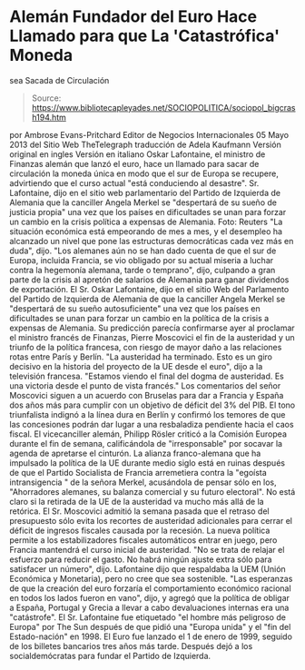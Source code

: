 # Alemán Fundador del Euro Hace Llamado para que La 'Catastrófica' Moneda 
sea Sacada de Circulación

> Source: https://www.bibliotecapleyades.net/SOCIOPOLITICA/sociopol_bigcrash194.htm

por Ambrose
Evans-Pritchard
Editor de
Negocios Internacionales
05 Mayo 2013
del
Sitio Web TheTelegraph
traducción de
Adela Kaufmann
Versión
original en ingles
Versión en italiano
Oskar Lafontaine,
el
ministro de Finanzas alemán que lanzó el euro,
hace un llamado para sacar de circulación la moneda única
en modo que el sur de Europa se recupere,
advirtiendo que el curso actual
"está
conduciendo al desastre".
Sr.
Lafontaine, dijo en el sitio web parlamentario del Partido de Izquierda de
Alemania
que la
canciller Angela Merkel se "despertará de su sueño de justicia propia"
una
vez que los países en dificultades se unan para forzar un cambio
en la
crisis política a expensas de Alemania.
Foto: Reuters
"La
situación económica está empeorando de mes a mes, y el desempleo ha
alcanzado un nivel que pone las estructuras democráticas cada vez más en
duda", dijo.
"Los
alemanes aún no se han dado cuenta de que el sur de Europa, incluida
Francia, se vio obligado por su actual miseria a luchar contra la
hegemonía alemana, tarde o temprano", dijo, culpando a gran parte de la
crisis al apretón de salarios de Alemania para ganar dividendos de
exportación.
El Sr. Oskar
Lafontaine, dijo en el sitio Web del Parlamento del Partido de
Izquierda de Alemania de que la canciller Angela Merkel se "despertará
de su sueño autosuficiente" una vez que los países en dificultades se unan
para forzar un cambio en la política de la crisis a expensas de Alemania.
Su
predicción parecía confirmarse ayer al proclamar el ministro francés de
Finanzas, Pierre Moscovici el fin de la austeridad y un triunfo de
la política francesa, con riesgo de mayor daño a las relaciones rotas entre
París y Berlín.
"La austeridad ha terminado.
Esto es un
giro decisivo en la historia del proyecto de la UE desde el euro", dijo a la
televisión francesa. "Estamos viendo el final del dogma de austeridad. Es
una victoria desde el punto de vista francés."
Los
comentarios del señor Moscovici siguen a un acuerdo con Bruselas para dar a
Francia y España dos años más para cumplir con un objetivo de déficit del
3% del PIB.
El tono
triunfalista indignó a la línea dura en Berlín y confirmó los temores de que
las concesiones podrán dar lugar a una resbaladiza pendiente hacia el caos
fiscal.
El vicecanciller alemán, Philipp Rösler criticó a la Comisión
Europea durante el fin de semana, calificándola de "irresponsable" por
socavar la agenda de apretarse el cinturón.
La alianza franco-alemana que ha impulsado la política de la UE durante
medio siglo está en ruinas después de que el Partido Socialista de Francia
arremetiera contra la "egoísta intransigencia " de la señora Merkel,
acusándola de pensar sólo en los,
"Ahorradores
alemanes, su balanza comercial y su futuro electoral".
No está
claro si la retirada de la UE de la austeridad va mucho más allá de la
retórica. El Sr. Moscovici admitió la semana pasada que el retraso del
presupuesto sólo evita los recortes de austeridad adicionales para cerrar el
déficit de ingresos fiscales causada por la recesión.
La nueva
política permite a los estabilizadores fiscales automáticos entrar en juego,
pero Francia mantendrá el curso inicial de austeridad.
"No se
trata de relajar el esfuerzo para reducir el gasto. No habrá ningún ajuste
extra sólo para satisfacer un número", dijo.
Lafontaine
dijo que respaldaba la
UEM (Unión
Económica y Monetaria), pero no cree que sea sostenible.
"Las
esperanzas de que la creación del euro forzaría el comportamiento económico
racional en todos los lados fueron en vano", dijo, y agregó que la política
de obligar a España, Portugal y Grecia a llevar a cabo devaluaciones
internas era una "catástrofe".
El Sr.
Lafontaine fue etiquetado "el
hombre
más peligroso de Europa"
por The Sun después de que pidió una "Europa unida" y el "fin del Estado-nación" en 1998.
El Euro
fue lanzado el 1 de enero de 1999, seguido de los billetes bancarios tres años más tarde.
Después
dejó a los socialdemócratas para fundar el Partido de Izquierda.
